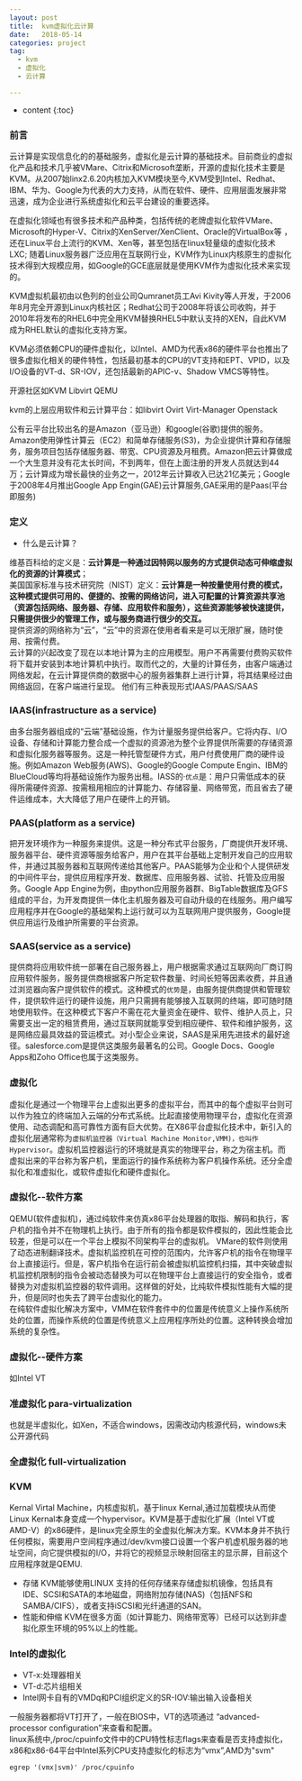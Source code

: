 ```yaml
---
layout: post
title:  kvm虚拟化云计算
date:   2018-05-14  
categories: project
tag:
  - kvm
  - 虚拟化
  - 云计算

---
```

* content
{:toc}


### 前言
云计算是实现信息化的的基础服务，虚拟化是云计算的基础技术。目前商业的虚拟化产品和技术几乎被VMare、Citrix和Microsoft垄断，开源的虚拟化技术主要是KVM。从2007始linx2.6.20内核加入KVM模块至今,KVM受到Intel、Redhat、IBM、华为、Google为代表的大力支持，从而在软件、硬件、应用层面发展非常迅速，成为企业进行系统虚拟化和云平台建设的重要选择。<br>

在虚拟化领域也有很多技术和产品种类，包括传统的老牌虚拟化软件VMare、Microsoft的Hyper-V、Citrix的XenServer/XenClient、Oracle的VirtualBox等
，还在Linux平台上流行的KVM、Xen等，甚至包括在linux轻量级的虚拟化技术LXC; 随着Linux服务器广泛应用在互联网行业，KVM作为Linux内核原生的虚拟化技术得到大规模应用，如Google的GCE底层就是使用KVM作为虚拟化技术来实现的。<br>

KVM虚拟机最初由以色列的创业公司Qumranet员工Avi Kivity等人开发，于2006年8月完全开源到Linux内核社区；Redhat公司于2008年将该公司收购，并于2010年将发布的RHEL6中完全用KVM替换RHEL5中默认支持的XEN，自此KVM成为RHEL默认的虚拟化支持方案。<br>

KVM必须依赖CPU的硬件虚拟化，以Intel、AMD为代表x86的硬件平台也推出了很多虚拟化相关的硬件特性，包括最初基本的CPU的VT支持和EPT、VPID，以及I/O设备的VT-d、SR-IOV，还包括最新的APIC-v、Shadow VMCS等特性。

开源社区如KVM Libvirt QEMU

kvm的上层应用软件和云计算平台：如libvirt Ovirt Virt-Manager Openstack

公有云平台比较出名的是Amazon（亚马逊）和google(谷歌)提供的服务。Amazon使用弹性计算云（EC2）和简单存储服务(S3)，为企业提供计算和存储服务，服务项目包括存储服务器、带宽、CPU资源及月租费。Amazon把云计算做成一个大生意并没有花太长时间，不到两年，但在上面注册的开发人员就达到44万；云计算成为增长最快的业务之一，2012年云计算收入已达21亿美元；Google于2008年4月推出Google App Engin(GAE)云计算服务,GAE采用的是Paas(平台即服务)

### 定义
+ 什么是云计算？

维基百科给的定义是：**云计算是一种通过因特网以服务的方式提供动态可伸缩虚拟化的资源的计算模式**；<br>
美国国家标准与技术研究院（NIST）定义：**云计算是一种按量使用付费的模式，这种模式提供可用的、便捷的、按需的网络访问，进入可配置的计算资源共享池（资源包括网络、服务器、存储、应用软件和服务），这些资源能够被快速提供，只需提供很少的管理工作，或与服务商进行很少的交互。**<br>
提供资源的网络称为“云”，“云”中的资源在使用者看来是可以无限扩展，随时使用、按需付费。<br>
云计算的兴起改变了现在以本地计算为主的应用模型。用户不再需要付费购买软件将下载并安装到本地计算机中执行。取而代之的，大量的计算任务，由客户端通过网络发起，在云计算提供商的数据中心的服务器集群上进行计算，将其结果经过由网络返回，在客户端进行呈现。
他们有三种表现形式IAAS/PAAS/SAAS

### IAAS(infrastructure as a service)
由多台服务器组成的“云端”基础设施，作为计量服务提供给客户。它将内存、I/O设备、存储和计算能力整合成一个虚拟的资源池为整个业界提供所需要的存储资源和虚拟化服务器等服务。这是一种托管型硬件方式，用户付费使用厂商的硬件设施。例如Amazon Web服务(AWS)、Google的Google Compute Engin、IBM的BlueCloud等均将基础设施作为服务出租。IASS的·`优点`是：用户只需低成本的获得所需硬件资源、按需租用相应的计算能力、存储容量、网络带宽，而且省去了硬件运维成本，大大降低了用户在硬件上的开销。
### PAAS(platform as a service)
把开发环境作为一种服务来提供。这是一种分布式平台服务，厂商提供开发环境、服务器平台、硬件资源等服务给客户，用户在其平台基础上定制开发自己的应用软件，并通过其服务器和互联网传递给其他客户。PAAS能够为企业和个人提供研发的中间件平台，提供应用程序开发、数据库、应用服务器、试验、托管及应用服务。Google App Engine为例，由python应用服务器群、BigTable数据库及GFS组成的平台，为开发商提供一体化主机服务器及可自动升级的在线服务。用户编写应用程序并在Google的基础架构上运行就可以为互联网用户提供服务，Google提供应用运行及维护所需要的平台资源。
### SAAS(service as a service)
提供商将应用软件统一部署在自己服务器上，用户根据需求通过互联网向厂商订购应用软件服务，服务提供商根据客户所定软件数量、时间长短等因素收费，并且通过浏览器向客户提供软件的模式。这种模式的`优势`是，由服务提供商提供和管理软件，提供软件运行的硬件设施，用户只需拥有能够接入互联网的终端，即可随时随地使用软件。在这种模式下客户不需在花大量资金在硬件、软件、维护人员上，只需要支出一定的租赁费用，通过互联网就能享受到相应硬件、软件和维护服务，这是网络应最具效益的营运模式。对小型企业来说，SAAS是采用先进技术的最好途径。salesforce.com是提供这类服务最著名的公司。Google Docs、Google Apps和Zoho Office也属于这类服务。

### 虚拟化
虚拟化是通过一个物理平台上虚拟出更多的虚拟平台，而其中的每个虚拟平台则可以作为独立的终端加入云端的分布式系统。比起直接使用物理平台，虚拟化在资源使用、动态调配和高可靠性方面有巨大优势。在X86平台虚拟化技术中，新引入的虚拟化层通常称为`虚拟机监控器（Virtual Machine Monitor,VMM)，也叫作Hypervisor`。虚拟机监控器运行的环境就是真实的物理平台，称之为宿主机。而虚拟出来的平台称为客户机，里面运行的操作系统称为客户机操作系统。还分全虚拟化和准虚拟化，或软件虚拟化和硬件虚拟化。
### 虚拟化--软件方案
QEMU(软件虚拟机)，通过纯软件来仿真x86平台处理器的取指、解码和执行，客户机的指令并不在物理机上执行。由于所有的指令都是软件模拟的，因此性能会比较差，但是可以在一个平台上模拟不同架构平台的虚拟机。
VMare的软件则使用了动态进制翻译技术。虚拟机监控机在可控的范围内，允许客户机的指令在物理平台上直接运行。但是，客户机指令在运行前会被虚拟机监控机扫描，其中突破虚拟机监控机限制的指令会被动态替换为可以在物理平台上直接运行的安全指令，或者替换为对虚拟机监控器的软件调用。这样做的好处，比纯软件模拟性能有大幅的提升，但是同时也失去了跨平台虚拟化的能力。<br>
在纯软件虚拟化解决方案中，VMM在软件套件中的位置是传统意义上操作系统所处的位置，而操作系统的位置是传统意义上应用程序所处的位置。这种转换会增加系统的复杂性。
### 虚拟化--硬件方案
如Intel VT  

### 准虚拟化 para-virtualization
也就是半虚拟化，如Xen，不适合windows，因需改动内核源代码，windows未公开源代码
###  全虚拟化 full-virtualization

### KVM
Kernal Virtal Machine，内核虚拟机，基于linux Kernal,通过加载模块从而使Linux Kernal本身变成一个hypervisor。KVM是基于虚拟化扩展（Intel VT或AMD-V）的x86硬件，是linux完全原生的全虚拟化解决方案。KVM本身并不执行任何模拟，需要用户空间程序通过/dev/kvm接口设置一个客户机虚机服务器的地址空间，向它提供模拟的I/O，并将它的视频显示映射回宿主的显示屏，目前这个应用程序就是QEMU.
+ 存储
KVM能够使用LINUX 支持的任何存储来存储虚拟机镜像，包括具有IDE、SCSI和SATA的本地磁盘，网络附加存储(NAS)（包括NFS和SAMBA/CIFS），或者支持iSCSI和光纤通道的SAN。
+ 性能和伸缩
KVM在很多方面（如计算能力、网络带宽等）已经可以达到非虚拟化原生环境的95%以上的性能。

### Intel的虚拟化
+ VT-x:处理器相关
+ VT-d:芯片组相关
+ Intel网卡自有的VMDq和PCI组织定义的SR-IOV:输出输入设备相关

一般服务器都将VT打开了，一般在BIOS中，VT的选项通过 “advanced-processor configuration”来查看和配置。<br>
linux系统中,/proc/cpuinfo文件中的CPU特性标志flags来查看是否支持虚拟化，x86和x86-64平台中Intel系列CPU支持虚拟化的标志为“vmx”,AMD为"svm"
```
egrep '(vmx|svm)' /proc/cpuinfo
```
